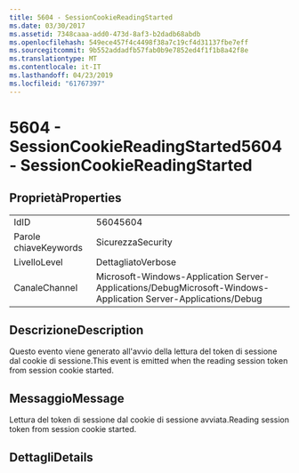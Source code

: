 ```yaml
---
title: 5604 - SessionCookieReadingStarted
ms.date: 03/30/2017
ms.assetid: 7348caaa-add0-473d-8af3-b2dadb68abdb
ms.openlocfilehash: 549ece457f4c4498f38a7c19cf4d31137fbe7eff
ms.sourcegitcommit: 9b552addadfb57fab0b9e7852ed4f1f1b8a42f8e
ms.translationtype: MT
ms.contentlocale: it-IT
ms.lasthandoff: 04/23/2019
ms.locfileid: "61767397"
---
```

# <a name="5604---sessioncookiereadingstarted"></a><span data-ttu-id="735da-102">5604 - SessionCookieReadingStarted</span><span class="sxs-lookup"><span data-stu-id="735da-102">5604 - SessionCookieReadingStarted</span></span>
## <a name="properties"></a><span data-ttu-id="735da-103">Proprietà</span><span class="sxs-lookup"><span data-stu-id="735da-103">Properties</span></span>  
  
|||  
|-|-|  
|<span data-ttu-id="735da-104">Id</span><span class="sxs-lookup"><span data-stu-id="735da-104">ID</span></span>|<span data-ttu-id="735da-105">5604</span><span class="sxs-lookup"><span data-stu-id="735da-105">5604</span></span>|  
|<span data-ttu-id="735da-106">Parole chiave</span><span class="sxs-lookup"><span data-stu-id="735da-106">Keywords</span></span>|<span data-ttu-id="735da-107">Sicurezza</span><span class="sxs-lookup"><span data-stu-id="735da-107">Security</span></span>|  
|<span data-ttu-id="735da-108">Livello</span><span class="sxs-lookup"><span data-stu-id="735da-108">Level</span></span>|<span data-ttu-id="735da-109">Dettagliato</span><span class="sxs-lookup"><span data-stu-id="735da-109">Verbose</span></span>|  
|<span data-ttu-id="735da-110">Canale</span><span class="sxs-lookup"><span data-stu-id="735da-110">Channel</span></span>|<span data-ttu-id="735da-111">Microsoft-Windows-Application Server-Applications/Debug</span><span class="sxs-lookup"><span data-stu-id="735da-111">Microsoft-Windows-Application Server-Applications/Debug</span></span>|  
  
## <a name="description"></a><span data-ttu-id="735da-112">Descrizione</span><span class="sxs-lookup"><span data-stu-id="735da-112">Description</span></span>  
 <span data-ttu-id="735da-113">Questo evento viene generato all'avvio della lettura del token di sessione dal cookie di sessione.</span><span class="sxs-lookup"><span data-stu-id="735da-113">This event is emitted when the reading session token from session cookie started.</span></span>  
  
## <a name="message"></a><span data-ttu-id="735da-114">Messaggio</span><span class="sxs-lookup"><span data-stu-id="735da-114">Message</span></span>  
 <span data-ttu-id="735da-115">Lettura del token di sessione dal cookie di sessione avviata.</span><span class="sxs-lookup"><span data-stu-id="735da-115">Reading session token from session cookie started.</span></span>  
  
## <a name="details"></a><span data-ttu-id="735da-116">Dettagli</span><span class="sxs-lookup"><span data-stu-id="735da-116">Details</span></span>
